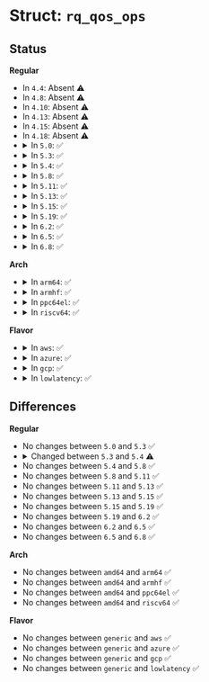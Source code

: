 # Struct: <code>rq_qos_ops</code>

## Status
<b>Regular</b>
<ul>
<li>
In <code>4.4</code>: Absent ⚠️
</li>
<li>
In <code>4.8</code>: Absent ⚠️
</li>
<li>
In <code>4.10</code>: Absent ⚠️
</li>
<li>
In <code>4.13</code>: Absent ⚠️
</li>
<li>
In <code>4.15</code>: Absent ⚠️
</li>
<li>
In <code>4.18</code>: Absent ⚠️
</li>
<li>
<details>
<summary>In <code>5.0</code>: ✅</summary>

```c
struct rq_qos_ops {
    void (*throttle)(struct rq_qos *, struct bio *);
    void (*track)(struct rq_qos *, struct request *, struct bio *);
    void (*issue)(struct rq_qos *, struct request *);
    void (*requeue)(struct rq_qos *, struct request *);
    void (*done)(struct rq_qos *, struct request *);
    void (*done_bio)(struct rq_qos *, struct bio *);
    void (*cleanup)(struct rq_qos *, struct bio *);
    void (*exit)(struct rq_qos *);
    const struct blk_mq_debugfs_attr *debugfs_attrs;
};
```
</details>
</li>
<li>
<details>
<summary>In <code>5.3</code>: ✅</summary>

```c
struct rq_qos_ops {
    void (*throttle)(struct rq_qos *, struct bio *);
    void (*track)(struct rq_qos *, struct request *, struct bio *);
    void (*issue)(struct rq_qos *, struct request *);
    void (*requeue)(struct rq_qos *, struct request *);
    void (*done)(struct rq_qos *, struct request *);
    void (*done_bio)(struct rq_qos *, struct bio *);
    void (*cleanup)(struct rq_qos *, struct bio *);
    void (*exit)(struct rq_qos *);
    const struct blk_mq_debugfs_attr *debugfs_attrs;
};
```
</details>
</li>
<li>
<details>
<summary>In <code>5.4</code>: ✅</summary>

```c
struct rq_qos_ops {
    void (*throttle)(struct rq_qos *, struct bio *);
    void (*track)(struct rq_qos *, struct request *, struct bio *);
    void (*merge)(struct rq_qos *, struct request *, struct bio *);
    void (*issue)(struct rq_qos *, struct request *);
    void (*requeue)(struct rq_qos *, struct request *);
    void (*done)(struct rq_qos *, struct request *);
    void (*done_bio)(struct rq_qos *, struct bio *);
    void (*cleanup)(struct rq_qos *, struct bio *);
    void (*queue_depth_changed)(struct rq_qos *);
    void (*exit)(struct rq_qos *);
    const struct blk_mq_debugfs_attr *debugfs_attrs;
};
```
</details>
</li>
<li>
<details>
<summary>In <code>5.8</code>: ✅</summary>

```c
struct rq_qos_ops {
    void (*throttle)(struct rq_qos *, struct bio *);
    void (*track)(struct rq_qos *, struct request *, struct bio *);
    void (*merge)(struct rq_qos *, struct request *, struct bio *);
    void (*issue)(struct rq_qos *, struct request *);
    void (*requeue)(struct rq_qos *, struct request *);
    void (*done)(struct rq_qos *, struct request *);
    void (*done_bio)(struct rq_qos *, struct bio *);
    void (*cleanup)(struct rq_qos *, struct bio *);
    void (*queue_depth_changed)(struct rq_qos *);
    void (*exit)(struct rq_qos *);
    const struct blk_mq_debugfs_attr *debugfs_attrs;
};
```
</details>
</li>
<li>
<details>
<summary>In <code>5.11</code>: ✅</summary>

```c
struct rq_qos_ops {
    void (*throttle)(struct rq_qos *, struct bio *);
    void (*track)(struct rq_qos *, struct request *, struct bio *);
    void (*merge)(struct rq_qos *, struct request *, struct bio *);
    void (*issue)(struct rq_qos *, struct request *);
    void (*requeue)(struct rq_qos *, struct request *);
    void (*done)(struct rq_qos *, struct request *);
    void (*done_bio)(struct rq_qos *, struct bio *);
    void (*cleanup)(struct rq_qos *, struct bio *);
    void (*queue_depth_changed)(struct rq_qos *);
    void (*exit)(struct rq_qos *);
    const struct blk_mq_debugfs_attr *debugfs_attrs;
};
```
</details>
</li>
<li>
<details>
<summary>In <code>5.13</code>: ✅</summary>

```c
struct rq_qos_ops {
    void (*throttle)(struct rq_qos *, struct bio *);
    void (*track)(struct rq_qos *, struct request *, struct bio *);
    void (*merge)(struct rq_qos *, struct request *, struct bio *);
    void (*issue)(struct rq_qos *, struct request *);
    void (*requeue)(struct rq_qos *, struct request *);
    void (*done)(struct rq_qos *, struct request *);
    void (*done_bio)(struct rq_qos *, struct bio *);
    void (*cleanup)(struct rq_qos *, struct bio *);
    void (*queue_depth_changed)(struct rq_qos *);
    void (*exit)(struct rq_qos *);
    const struct blk_mq_debugfs_attr *debugfs_attrs;
};
```
</details>
</li>
<li>
<details>
<summary>In <code>5.15</code>: ✅</summary>

```c
struct rq_qos_ops {
    void (*throttle)(struct rq_qos *, struct bio *);
    void (*track)(struct rq_qos *, struct request *, struct bio *);
    void (*merge)(struct rq_qos *, struct request *, struct bio *);
    void (*issue)(struct rq_qos *, struct request *);
    void (*requeue)(struct rq_qos *, struct request *);
    void (*done)(struct rq_qos *, struct request *);
    void (*done_bio)(struct rq_qos *, struct bio *);
    void (*cleanup)(struct rq_qos *, struct bio *);
    void (*queue_depth_changed)(struct rq_qos *);
    void (*exit)(struct rq_qos *);
    const struct blk_mq_debugfs_attr *debugfs_attrs;
};
```
</details>
</li>
<li>
<details>
<summary>In <code>5.19</code>: ✅</summary>

```c
struct rq_qos_ops {
    void (*throttle)(struct rq_qos *, struct bio *);
    void (*track)(struct rq_qos *, struct request *, struct bio *);
    void (*merge)(struct rq_qos *, struct request *, struct bio *);
    void (*issue)(struct rq_qos *, struct request *);
    void (*requeue)(struct rq_qos *, struct request *);
    void (*done)(struct rq_qos *, struct request *);
    void (*done_bio)(struct rq_qos *, struct bio *);
    void (*cleanup)(struct rq_qos *, struct bio *);
    void (*queue_depth_changed)(struct rq_qos *);
    void (*exit)(struct rq_qos *);
    const struct blk_mq_debugfs_attr *debugfs_attrs;
};
```
</details>
</li>
<li>
<details>
<summary>In <code>6.2</code>: ✅</summary>

```c
struct rq_qos_ops {
    void (*throttle)(struct rq_qos *, struct bio *);
    void (*track)(struct rq_qos *, struct request *, struct bio *);
    void (*merge)(struct rq_qos *, struct request *, struct bio *);
    void (*issue)(struct rq_qos *, struct request *);
    void (*requeue)(struct rq_qos *, struct request *);
    void (*done)(struct rq_qos *, struct request *);
    void (*done_bio)(struct rq_qos *, struct bio *);
    void (*cleanup)(struct rq_qos *, struct bio *);
    void (*queue_depth_changed)(struct rq_qos *);
    void (*exit)(struct rq_qos *);
    const struct blk_mq_debugfs_attr *debugfs_attrs;
};
```
</details>
</li>
<li>
<details>
<summary>In <code>6.5</code>: ✅</summary>

```c
struct rq_qos_ops {
    void (*throttle)(struct rq_qos *, struct bio *);
    void (*track)(struct rq_qos *, struct request *, struct bio *);
    void (*merge)(struct rq_qos *, struct request *, struct bio *);
    void (*issue)(struct rq_qos *, struct request *);
    void (*requeue)(struct rq_qos *, struct request *);
    void (*done)(struct rq_qos *, struct request *);
    void (*done_bio)(struct rq_qos *, struct bio *);
    void (*cleanup)(struct rq_qos *, struct bio *);
    void (*queue_depth_changed)(struct rq_qos *);
    void (*exit)(struct rq_qos *);
    const struct blk_mq_debugfs_attr *debugfs_attrs;
};
```
</details>
</li>
<li>
<details>
<summary>In <code>6.8</code>: ✅</summary>

```c
struct rq_qos_ops {
    void (*throttle)(struct rq_qos *, struct bio *);
    void (*track)(struct rq_qos *, struct request *, struct bio *);
    void (*merge)(struct rq_qos *, struct request *, struct bio *);
    void (*issue)(struct rq_qos *, struct request *);
    void (*requeue)(struct rq_qos *, struct request *);
    void (*done)(struct rq_qos *, struct request *);
    void (*done_bio)(struct rq_qos *, struct bio *);
    void (*cleanup)(struct rq_qos *, struct bio *);
    void (*queue_depth_changed)(struct rq_qos *);
    void (*exit)(struct rq_qos *);
    const struct blk_mq_debugfs_attr *debugfs_attrs;
};
```
</details>
</li>
</ul>
<b>Arch</b>
<ul>
<li>
<details>
<summary>In <code>arm64</code>: ✅</summary>

```c
struct rq_qos_ops {
    void (*throttle)(struct rq_qos *, struct bio *);
    void (*track)(struct rq_qos *, struct request *, struct bio *);
    void (*merge)(struct rq_qos *, struct request *, struct bio *);
    void (*issue)(struct rq_qos *, struct request *);
    void (*requeue)(struct rq_qos *, struct request *);
    void (*done)(struct rq_qos *, struct request *);
    void (*done_bio)(struct rq_qos *, struct bio *);
    void (*cleanup)(struct rq_qos *, struct bio *);
    void (*queue_depth_changed)(struct rq_qos *);
    void (*exit)(struct rq_qos *);
    const struct blk_mq_debugfs_attr *debugfs_attrs;
};
```
</details>
</li>
<li>
<details>
<summary>In <code>armhf</code>: ✅</summary>

```c
struct rq_qos_ops {
    void (*throttle)(struct rq_qos *, struct bio *);
    void (*track)(struct rq_qos *, struct request *, struct bio *);
    void (*merge)(struct rq_qos *, struct request *, struct bio *);
    void (*issue)(struct rq_qos *, struct request *);
    void (*requeue)(struct rq_qos *, struct request *);
    void (*done)(struct rq_qos *, struct request *);
    void (*done_bio)(struct rq_qos *, struct bio *);
    void (*cleanup)(struct rq_qos *, struct bio *);
    void (*queue_depth_changed)(struct rq_qos *);
    void (*exit)(struct rq_qos *);
    const struct blk_mq_debugfs_attr *debugfs_attrs;
};
```
</details>
</li>
<li>
<details>
<summary>In <code>ppc64el</code>: ✅</summary>

```c
struct rq_qos_ops {
    void (*throttle)(struct rq_qos *, struct bio *);
    void (*track)(struct rq_qos *, struct request *, struct bio *);
    void (*merge)(struct rq_qos *, struct request *, struct bio *);
    void (*issue)(struct rq_qos *, struct request *);
    void (*requeue)(struct rq_qos *, struct request *);
    void (*done)(struct rq_qos *, struct request *);
    void (*done_bio)(struct rq_qos *, struct bio *);
    void (*cleanup)(struct rq_qos *, struct bio *);
    void (*queue_depth_changed)(struct rq_qos *);
    void (*exit)(struct rq_qos *);
    const struct blk_mq_debugfs_attr *debugfs_attrs;
};
```
</details>
</li>
<li>
<details>
<summary>In <code>riscv64</code>: ✅</summary>

```c
struct rq_qos_ops {
    void (*throttle)(struct rq_qos *, struct bio *);
    void (*track)(struct rq_qos *, struct request *, struct bio *);
    void (*merge)(struct rq_qos *, struct request *, struct bio *);
    void (*issue)(struct rq_qos *, struct request *);
    void (*requeue)(struct rq_qos *, struct request *);
    void (*done)(struct rq_qos *, struct request *);
    void (*done_bio)(struct rq_qos *, struct bio *);
    void (*cleanup)(struct rq_qos *, struct bio *);
    void (*queue_depth_changed)(struct rq_qos *);
    void (*exit)(struct rq_qos *);
    const struct blk_mq_debugfs_attr *debugfs_attrs;
};
```
</details>
</li>
</ul>
<b>Flavor</b>
<ul>
<li>
<details>
<summary>In <code>aws</code>: ✅</summary>

```c
struct rq_qos_ops {
    void (*throttle)(struct rq_qos *, struct bio *);
    void (*track)(struct rq_qos *, struct request *, struct bio *);
    void (*merge)(struct rq_qos *, struct request *, struct bio *);
    void (*issue)(struct rq_qos *, struct request *);
    void (*requeue)(struct rq_qos *, struct request *);
    void (*done)(struct rq_qos *, struct request *);
    void (*done_bio)(struct rq_qos *, struct bio *);
    void (*cleanup)(struct rq_qos *, struct bio *);
    void (*queue_depth_changed)(struct rq_qos *);
    void (*exit)(struct rq_qos *);
    const struct blk_mq_debugfs_attr *debugfs_attrs;
};
```
</details>
</li>
<li>
<details>
<summary>In <code>azure</code>: ✅</summary>

```c
struct rq_qos_ops {
    void (*throttle)(struct rq_qos *, struct bio *);
    void (*track)(struct rq_qos *, struct request *, struct bio *);
    void (*merge)(struct rq_qos *, struct request *, struct bio *);
    void (*issue)(struct rq_qos *, struct request *);
    void (*requeue)(struct rq_qos *, struct request *);
    void (*done)(struct rq_qos *, struct request *);
    void (*done_bio)(struct rq_qos *, struct bio *);
    void (*cleanup)(struct rq_qos *, struct bio *);
    void (*queue_depth_changed)(struct rq_qos *);
    void (*exit)(struct rq_qos *);
    const struct blk_mq_debugfs_attr *debugfs_attrs;
};
```
</details>
</li>
<li>
<details>
<summary>In <code>gcp</code>: ✅</summary>

```c
struct rq_qos_ops {
    void (*throttle)(struct rq_qos *, struct bio *);
    void (*track)(struct rq_qos *, struct request *, struct bio *);
    void (*merge)(struct rq_qos *, struct request *, struct bio *);
    void (*issue)(struct rq_qos *, struct request *);
    void (*requeue)(struct rq_qos *, struct request *);
    void (*done)(struct rq_qos *, struct request *);
    void (*done_bio)(struct rq_qos *, struct bio *);
    void (*cleanup)(struct rq_qos *, struct bio *);
    void (*queue_depth_changed)(struct rq_qos *);
    void (*exit)(struct rq_qos *);
    const struct blk_mq_debugfs_attr *debugfs_attrs;
};
```
</details>
</li>
<li>
<details>
<summary>In <code>lowlatency</code>: ✅</summary>

```c
struct rq_qos_ops {
    void (*throttle)(struct rq_qos *, struct bio *);
    void (*track)(struct rq_qos *, struct request *, struct bio *);
    void (*merge)(struct rq_qos *, struct request *, struct bio *);
    void (*issue)(struct rq_qos *, struct request *);
    void (*requeue)(struct rq_qos *, struct request *);
    void (*done)(struct rq_qos *, struct request *);
    void (*done_bio)(struct rq_qos *, struct bio *);
    void (*cleanup)(struct rq_qos *, struct bio *);
    void (*queue_depth_changed)(struct rq_qos *);
    void (*exit)(struct rq_qos *);
    const struct blk_mq_debugfs_attr *debugfs_attrs;
};
```
</details>
</li>
</ul>

## Differences
<b>Regular</b>
<ul>
<li>
No changes between <code>5.0</code> and <code>5.3</code> ✅
</li>
<li>
<details>
<summary>Changed between <code>5.3</code> and <code>5.4</code> ⚠️</summary>
<ul>
<li>
<b>Field added. </b>
<code>void (*merge)(struct rq_qos *, struct request *, struct bio *)</code>
</li>
<li>
<b>Field added. </b>
<code>void (*queue_depth_changed)(struct rq_qos *)</code>
</li>
</ul>
</details>
</li>
<li>
No changes between <code>5.4</code> and <code>5.8</code> ✅
</li>
<li>
No changes between <code>5.8</code> and <code>5.11</code> ✅
</li>
<li>
No changes between <code>5.11</code> and <code>5.13</code> ✅
</li>
<li>
No changes between <code>5.13</code> and <code>5.15</code> ✅
</li>
<li>
No changes between <code>5.15</code> and <code>5.19</code> ✅
</li>
<li>
No changes between <code>5.19</code> and <code>6.2</code> ✅
</li>
<li>
No changes between <code>6.2</code> and <code>6.5</code> ✅
</li>
<li>
No changes between <code>6.5</code> and <code>6.8</code> ✅
</li>
</ul>
<b>Arch</b>
<ul>
<li>
No changes between <code>amd64</code> and <code>arm64</code> ✅
</li>
<li>
No changes between <code>amd64</code> and <code>armhf</code> ✅
</li>
<li>
No changes between <code>amd64</code> and <code>ppc64el</code> ✅
</li>
<li>
No changes between <code>amd64</code> and <code>riscv64</code> ✅
</li>
</ul>
<b>Flavor</b>
<ul>
<li>
No changes between <code>generic</code> and <code>aws</code> ✅
</li>
<li>
No changes between <code>generic</code> and <code>azure</code> ✅
</li>
<li>
No changes between <code>generic</code> and <code>gcp</code> ✅
</li>
<li>
No changes between <code>generic</code> and <code>lowlatency</code> ✅
</li>
</ul>
